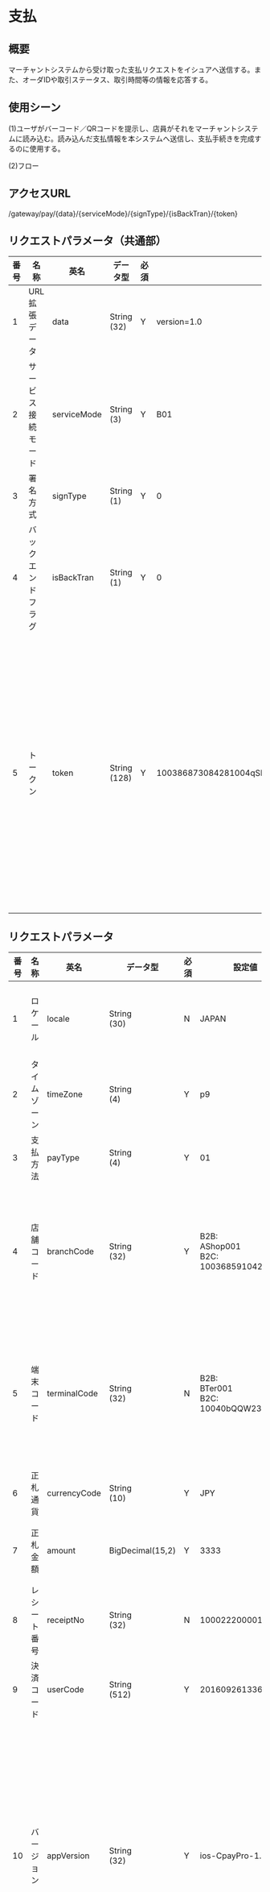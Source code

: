 # 支払

## 概要

マーチャントシステムから受け取った支払リクエストをイシュアへ送信する。また、オーダIDや取引ステータス、取引時間等の情報を応答する。

## 使用シーン

(1)ユーザがバーコード／QRコードを提示し、店員がそれをマーチャントシステムに読み込む。読み込んだ支払情報を本システムへ送信し、支払手続きを完成するのに使用する。

(2)フロー


## アクセスURL

/gateway/pay/{data}/{serviceMode}/{signType}/{isBackTran}/{token}

## リクエストパラメータ（共通部）

| 番号 | 名称 | 英名 | データ型 | 必須 | 設定値 | 説明 |
| --- | --- | --- | --- | --- | --- | --- |
| 1 | URL拡張データ | data | String<br>(32) | Y | version=1.0 | URLの拡張部<br>現時点、ｖersion=1.0のみ指定可能 |
| 2 | サービス接続モード | serviceMode | String<br>(3) | Y | B01 | B2Cモードの場合：C01<br>B2Bモードの場合：B01 |
| 3 | 署名方式 | signType | String<br>(1) | Y | 0 | 0:RSA(B2Bの場合、RSAのみサポート) |
| 4 | バックエンドフラグ | isBackTran | String<br>(1) | Y | 0 | バックエンドによるトランザクション<br>0：いいえ |
| 5 | トークン | token | String<br>(128) | Y | 100386873084281004qSB0sMj7FU0020180213170446674563 | B2Bモードの場合：<br>ﾏｰﾁｬﾝﾄID（12桁）+ｶｽﾀﾏｲｽﾞの店舗ｺｰﾄﾞ(最長32桁)＋ｶｽﾀﾏｲｽﾞの端末ｺｰﾄﾞ(最長32桁)+14桁ﾀｲﾑｽﾀﾝﾌﾟ+6桁ｼﾘｱﾙ<br><br>B2Cモードの場合：<br>14桁店舗コード+16桁端末コード+14桁タイムタンプ+6桁シリアル |

## リクエストパラメータ

| 番号 | 名称 | 英名 | データ型 | 必須 | 設定値 | 説明 |
| --- | --- | --- | --- | --- | --- | --- |
| 1 | ロケール | locale | String<br>(30) | N | JAPAN | 国際化コード（US：英語,CHINA：中国語, JAPAN：日本語） |
| 2 | タイムゾーン | timeZone | String<br>(4) | Y | p9 | タイムゾーン（日本はUTC+9） |
| 3 | 支払方法 | payType | String<br>(4) | Y | 01 | コード定義の支払方法をご参照ください |
| 4 | 店舗コード | branchCode | String<br>(32) | Y | B2B:<br>AShop001<br>B2C:<br>10036859104261 | B2Cモードの場合：<br>ONEPAYシステム内部の店舗コード<br>B2Bモードの場合：<br>加盟店内部のｶｽﾀﾏｲｽﾞ店舗コード |
| 5 | 端末コード | terminalCode | String<br>(32) | N | B2B:<br>BTer001<br>B2C:<br>10040bQQW23GEWEA | B2Cモードの場合(必須)：<br>ONEPAYシステム内部の端末コード<br>B2Bモードの場合：<br>加盟店内部のｶｽﾀﾏｲｽﾞ端末コード |
| 6 | 正札通貨 | currencyCode | String<br>(10) | Y | JPY | コード定義の通貨をご参照ください |
| 7 | 正札金額 | amount | BigDecimal(15,2) | Y | 3333 | 取引金額（日本円の場合、小数点以下は不要） |
| 8 | レシート番号 | receiptNo | String<br>(32) | N | 100022200001 | レシート番号 |
| 9 | 決済コード | userCode | String<br>(512) | Y | 2016092613361229 | ワンタイムバーコード値またはQRコード値 |
| 10 | バージョン | appVersion | String<br>(32) | Y | ios-CpayPro-1.0.0 | サービス接続元のバージョン情報です。<br>以下の情報を [-]で連結<br>(1)オペレータシステム名称(最長１０桁まで)<br>(2)APP名称(最長１０桁まで) <br>(3)APPバージョン(最長１０桁まで)<br>コード定義のオペレータシステムをご参照ください。 |
| 11 | 署名 | sign | String<br>(500) | Y |  |  |
| 12 | 備考 | remark | String<br>(128) | N |  |  |
| 13 | 拡張情報 | extendInfo | String<br>(128) | N |  | 未使用 |
| 14 | 支払種類 | valueType | String(2) | N |  | 未使用 |

## レスポンスパラメータ

| 番号 | 名称 | 英名 | データ型 | 必須 | 設定値 | 説明 |
| --- | --- | --- | --- | --- | --- | --- |
| 1 |  | meta | String | Y |  |  |
| 1-1 | ステータス | code | String<br>(2) | Y | 00 | 00|02|09<br>00:成功，02：通信異常，09：異常 |
| 1-2 | 詳細 | message | String<br>(16) | Y | SUCCESS | SUCCESS|FAILURE<br>SUCCESS:成功，FAILURE：失敗 |
| 2 |  | data | String | Y |  |  |
| 2-1 | エラーコード | errorCode | String<br>(6) | N | E02001 | ステータスが00以外時必須 |
| 2-2 | エラーメッセージ | errorInfo | String<br>(256) | N | エラーの詳細メッセージ | ステータスが00以外時必須 |
| 2-3 | サブエラーコード | subErrorCode | String<br>(128) | N | APPID_NOT_EXIST | エラーコードがE09301の場合のみ設定する。※イシュアから返却されるエラーコード。 |
| 2-4 | 署名 | sign | String<br>(500) | N |  |  |
| 2-5 |  | result | String | N |  | ステータスが00時のみ返却 |
| 2-5-1 | オーダ明細ID | orderDetailId | String<br>(32) | N | J1WP20161103154004945P2J | ONEPAYシステム内部のオーダ明細ID |
| 2-5-2 | オーダID | orderId | String<br>(32) | N | OWC20161104181148726rpVQ | トランザクション番号 |
| 2-5-3 | 取引<br>日時 | transTime | String<br>(14) | N | 20160926154010 | YYYYMMDDHHMMSS |
| 2-5-4 | 正札通貨 | currencyCode | String<br>(10) | N | JPY | CNY|JPY |
| 2-5-5 | 支払<br>金額 | amount | BigDecimal(15,2) | N | 3333 | 取引金額（日本円の場合、小数点以下は不要） |
| 2-5-6 | 支払金額 | amountRmb | BigDecimal(15,2) | N | 160.23 | 取引金額（人民元）<br><br>※　amountRmbの小数点以下の2桁がすべて0になることがあります（例: 1.00）。 |
| 2-5-7 | 取引ステータス | transStatus | String<br>(2) | N | 09 | オーダ明細IDに付随するステータス<br>コード定義の取引ステータスをご参照ください |
| 2-5-8 | 支払方法 | payType | String<br>(4) | N | 01 | コード定義の支払方法をご参照ください |

## 使用凡例

### URL

https://gateway.onepay.finance/gateway/pay/version=1.0/B01/0/0/OB0244899999AShop001BTer00120190813183047778295

### リクエストパラメータ

{

"amount" : "1",

"appVersion" : "ios-CpayPro-1.0.0",

"branchCode" : "AShop001",

"currencyCode" : "JPY",

"locale" : "JAPAN",

"payType" : "99",

"receiptNo" : "esdfghjklzxcvbnmqwertyuioplkjhgf",

"remark" : "test",

"sign" : "59DB82ACCEEF2A095E79D1C5E98AD605",

"terminalCode" : "BTer001",

"timeZone" : "p9",

"userCode" : "130390312172859395"

}

### レスポンスパラメータ

{

"meta" :

{

"code" : "00",

"message" : "SUCCESS"

},

"data" :

{

"errorCode" : "",

"errorInfo" : "",

"sign" : "A0B41DD563BE51B2D40DE80F28EA143C",

"result" :

{

"orderDetailId" : "J1WP20161103154004945P2J",

"orderId" : "OWC201611031540049459Ty6",

"transTime" : "20190813183048",

"currencyCode" : "JPY",

"amount" : 1,

"amountRmb" : 0.07,

"transStatus" : "00",

"payType" : "01"

}

}

}
